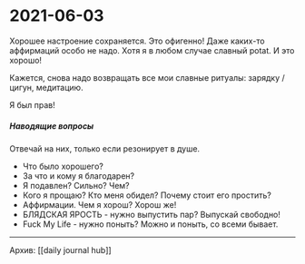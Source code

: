 # 2021-06-03
Хорошее настроение сохраняется.
Это офигенно!
Даже каких-то аффирмаций особо не надо.
Хотя я в любом случае славный potat. И это хорошо!

Кажется, снова надо возвращать все мои славные ритуалы: зарядку / цигун, медитацию.

Я был прав!

##### Наводящие вопросы
Отвечай на них, только если резонирует в душе.
- Что было хорошего?
- За что и кому я благодарен?
- Я подавлен? Сильно? Чем?
- Кого я прощаю? Кто меня обидел? Почему стоит его простить?
- Аффирмации. Чем я хорош? Хорош же!
- БЛЯДСКАЯ ЯРОСТЬ - нужно выпустить пар? Выпускай свободно!
- Fuck My Life - нужно поныть? Можно и поныть, со всеми бывает.

***
Архив: [[daily journal hub]]